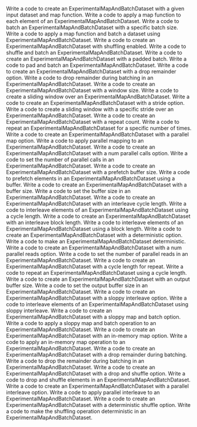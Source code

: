Write a code to create an ExperimentalMapAndBatchDataset with a given input dataset and map function.
Write a code to apply a map function to each element of an ExperimentalMapAndBatchDataset.
Write a code to batch an ExperimentalMapAndBatchDataset with a specific batch size.
Write a code to apply a map function and batch a dataset using ExperimentalMapAndBatchDataset.
Write a code to create an ExperimentalMapAndBatchDataset with shuffling enabled.
Write a code to shuffle and batch an ExperimentalMapAndBatchDataset.
Write a code to create an ExperimentalMapAndBatchDataset with a padded batch.
Write a code to pad and batch an ExperimentalMapAndBatchDataset.
Write a code to create an ExperimentalMapAndBatchDataset with a drop remainder option.
Write a code to drop remainder during batching in an ExperimentalMapAndBatchDataset.
Write a code to create an ExperimentalMapAndBatchDataset with a window size.
Write a code to create a sliding window over an ExperimentalMapAndBatchDataset.
Write a code to create an ExperimentalMapAndBatchDataset with a stride option.
Write a code to create a sliding window with a specific stride over an ExperimentalMapAndBatchDataset.
Write a code to create an ExperimentalMapAndBatchDataset with a repeat count.
Write a code to repeat an ExperimentalMapAndBatchDataset for a specific number of times.
Write a code to create an ExperimentalMapAndBatchDataset with a parallel map option.
Write a code to apply parallel mapping to an ExperimentalMapAndBatchDataset.
Write a code to create an ExperimentalMapAndBatchDataset with a num parallel calls option.
Write a code to set the number of parallel calls in an ExperimentalMapAndBatchDataset.
Write a code to create an ExperimentalMapAndBatchDataset with a prefetch buffer size.
Write a code to prefetch elements in an ExperimentalMapAndBatchDataset using a buffer.
Write a code to create an ExperimentalMapAndBatchDataset with a buffer size.
Write a code to set the buffer size in an ExperimentalMapAndBatchDataset.
Write a code to create an ExperimentalMapAndBatchDataset with an interleave cycle length.
Write a code to interleave elements of an ExperimentalMapAndBatchDataset using a cycle length.
Write a code to create an ExperimentalMapAndBatchDataset with an interleave block length.
Write a code to interleave elements of an ExperimentalMapAndBatchDataset using a block length.
Write a code to create an ExperimentalMapAndBatchDataset with a deterministic option.
Write a code to make an ExperimentalMapAndBatchDataset deterministic.
Write a code to create an ExperimentalMapAndBatchDataset with a num parallel reads option.
Write a code to set the number of parallel reads in an ExperimentalMapAndBatchDataset.
Write a code to create an ExperimentalMapAndBatchDataset with a cycle length for repeat.
Write a code to repeat an ExperimentalMapAndBatchDataset using a cycle length.
Write a code to create an ExperimentalMapAndBatchDataset with an output buffer size.
Write a code to set the output buffer size in an ExperimentalMapAndBatchDataset.
Write a code to create an ExperimentalMapAndBatchDataset with a sloppy interleave option.
Write a code to interleave elements of an ExperimentalMapAndBatchDataset using sloppy interleave.
Write a code to create an ExperimentalMapAndBatchDataset with a sloppy map and batch option.
Write a code to apply a sloppy map and batch operation to an ExperimentalMapAndBatchDataset.
Write a code to create an ExperimentalMapAndBatchDataset with an in-memory map option.
Write a code to apply an in-memory map operation to an ExperimentalMapAndBatchDataset.
Write a code to create an ExperimentalMapAndBatchDataset with a drop remainder during batching.
Write a code to drop the remainder during batching in an ExperimentalMapAndBatchDataset.
Write a code to create an ExperimentalMapAndBatchDataset with a drop and shuffle option.
Write a code to drop and shuffle elements in an ExperimentalMapAndBatchDataset.
Write a code to create an ExperimentalMapAndBatchDataset with a parallel interleave option.
Write a code to apply parallel interleave to an ExperimentalMapAndBatchDataset.
Write a code to create an ExperimentalMapAndBatchDataset with a deterministic shuffle option.
Write a code to make the shuffling operation deterministic in an ExperimentalMapAndBatchDataset.
